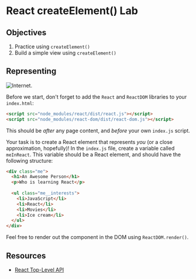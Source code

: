 # React createElement() Lab

## Objectives

1. Practice using `createElement()`
2. Build a simple view using `createElement()`

## Representing
![Internet.](https://media.giphy.com/media/l41YlCTJyClA4HFba/giphy.gif)

Before we start, don't forget to add the `React` and `ReactDOM` libraries to your `index.html`:

```html
<script src="node_modules/react/dist/react.js"></script>
<script src="node_modules/react-dom/dist/react-dom.js"></script>
```

This should be _after_ any page content, and _before_ your own `index.js` script.

Your task is to create a React element that represents _you_ (or a close approximation, hopefully)! In the `index.js`
file, create a variable called `meInReact`. This variable should be a React element, and should have the following
structure:

```html
<div class="me">
  <h1>An Awesome Person</h1>
  <p>Who is learning React</p>
  
  <ul class="me__interests">
    <li>JavaScript</li>
    <li>React</li>
    <li>Movies</li>
    <li>Ice cream</li>
  </ul>
</div>
```

Feel free to render out the component in the DOM using `ReactDOM.render()`.

## Resources
- [React Top-Level API](https://facebook.github.io/react/docs/top-level-api.html)
